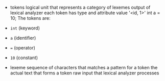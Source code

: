- tokens 
	logical unit that represents a category of lexemes
	output of lexical analyzer
		each token has type and attribute value '<id, 1>'
int a = 10;
The tokens are:
- `int` (keyword)
- `a` (identifier)
- `=` (operator)
- `10` (constant)

- lexeme
	sequence of characters that matches a pattern for a token
	the actual text that forms a token
	raw input that lexical analyzer processes
